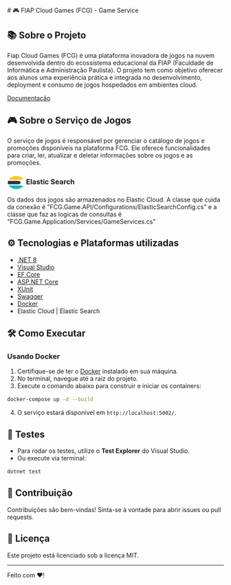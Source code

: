 ﻿﻿# 🎮 FIAP Cloud Games (FCG) - Game Service

## 📚 Sobre o Projeto

Fiap Cloud Games (FCG) é uma plataforma inovadora de jogos na nuvem desenvolvida dentro do ecossistema educacional da FIAP (Faculdade de Informática e Administração Paulista). O projeto tem como objetivo oferecer aos alunos uma experiência prática e integrada no desenvolvimento, deployment e consumo de jogos hospedados em ambientes cloud.

[Documentação](https://www.notion.so/Fiap-Cloud-Games-FCG-1dea50ade75480e78653c05e2cca2193?pvs=4)

## 🎮 Sobre o Serviço de Jogos

O serviço de jogos é responsável por gerenciar o catálogo de jogos e promoções disponíveis na plataforma FCG. Ele oferece funcionalidades para criar, ler, atualizar e deletar informações sobre os jogos e as promoções.

### <img align="center" height="30" width="40" src="https://raw.githubusercontent.com/devicons/devicon/master/icons/elasticsearch/elasticsearch-original.svg"> Elastic Search

Os dados dos jogos são armazenados no Elastic Cloud. A classe que cuida da conexão é "FCG.Game.API/Configurations/ElasticSearchConfig.cs" e a classe que faz as logicas de consultas é "FCG.Game.Application/Services/GameServices.cs"
      
## ⚙️ Tecnologias e Plataformas utilizadas

- [.NET 8](https://dotnet.microsoft.com/download/dotnet/8.0)
- [Visual Studio](https://visualstudio.microsoft.com/pt-br/)
- [EF Core](https://learn.microsoft.com/pt-br/ef/core/)
- [ASP.NET Core](https://learn.microsoft.com/en-us/aspnet/core/)
- [XUnit](https://xunit.net/)
- [Swagger](https://swagger.io/)
- [Docker](https://www.docker.com/)
- Elastic Cloud | Elastic Search
  
## 🛠️ Como Executar

### Usando Docker

1. Certifique-se de ter o [Docker](https://www.docker.com/get-started/) instalado em sua máquina.
2. No terminal, navegue até a raiz do projeto.
3. Execute o comando abaixo para construir e iniciar os containers:

```bash
docker-compose up -d --build
```

4. O serviço estará disponível em `http://localhost:5002/`.


## 🧪 Testes

- Para rodar os testes, utilize o **Test Explorer** do Visual Studio.
- Ou execute via terminal:

```bash
dotnet test
```

## 🤝 Contribuição

Contribuições são bem-vindas! Sinta-se à vontade para abrir issues ou pull requests.

## 📄 Licença

Este projeto está licenciado sob a licença MIT.

---

Feito com ❤️!
